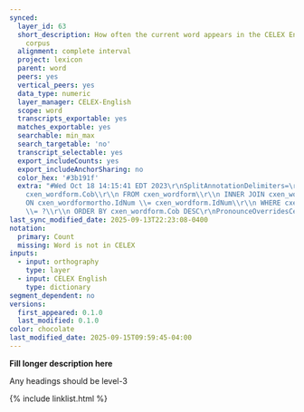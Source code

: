 ```yaml
---
synced:
  layer_id: 63
  short_description: How often the current word appears in the CELEX English reference
    corpus
  alignment: complete interval
  project: lexicon
  parent: word
  peers: yes
  vertical_peers: yes
  data_type: numeric
  layer_manager: CELEX-English
  scope: word
  transcripts_exportable: yes
  matches_exportable: yes
  searchable: min_max
  search_targetable: 'no'
  transcript_selectable: yes
  export_includeCounts: yes
  export_includeAnchorSharing: no
  color_hex: '#3b191f'
  extra: "#Wed Oct 18 14:15:41 EDT 2023\r\nSplitAnnotationDelimiters=\r\nLanguage=en.*\r\nGenerateSegments=false\r\nSql=SELECT
    cxen_wordform.Cob\\r\\n FROM cxen_wordform\\r\\n INNER JOIN cxen_wordformortho\\r\\n
    ON cxen_wordformortho.IdNum \\= cxen_wordform.IdNum\\r\\n WHERE cxen_wordformortho.WordDia
    \\= ?\\r\\n ORDER BY cxen_wordform.Cob DESC\r\nPronounceOverridesCelex=false\r\nLayerId=2\r\n"
last_sync_modified_date: 2025-09-13T22:23:08-0400
notation:
  primary: Count
  missing: Word is not in CELEX
inputs:
  - input: orthography
    type: layer
  - input: CELEX English
    type: dictionary
segment_dependent: no
versions:
  first_appeared: 0.1.0
  last_modified: 0.1.0
color: chocolate
last_modified_date: 2025-09-15T09:59:45-04:00
---
```


**Fill longer description here**

Any headings should be level-3


{% include linklist.html %}
